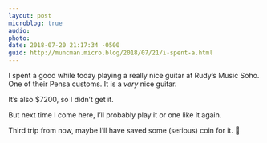 ```yaml
---
layout: post
microblog: true
audio: 
photo: 
date: 2018-07-20 21:17:34 -0500
guid: http://muncman.micro.blog/2018/07/21/i-spent-a.html
---
```

I spent a good while today playing a really nice guitar at Rudy’s Music Soho. One of their Pensa customs. It is a _very_ nice guitar. 

It’s also $7200, so I didn’t get it. 

But next time I come here, I’ll probably play it or one like it again. 

Third trip from now, maybe I’ll have saved some (serious) coin for it. 🤤 
